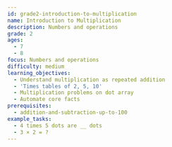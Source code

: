 ```yaml
---
id: grade2-introduction-to-multiplication
name: Introduction to Multiplication
description: Numbers and operations
grade: 2
ages:
  - 7
  - 8
focus: Numbers and operations
difficulty: medium
learning_objectives:
  - Understand multiplication as repeated addition
  - 'Times tables of 2, 5, 10'
  - Multiplication problems on dot array
  - Automate core facts
prerequisites:
  - addition-and-subtraction-up-to-100
example_tasks:
  - 4 times 5 dots are __ dots
  - 3 × 2 = ?
---
```

